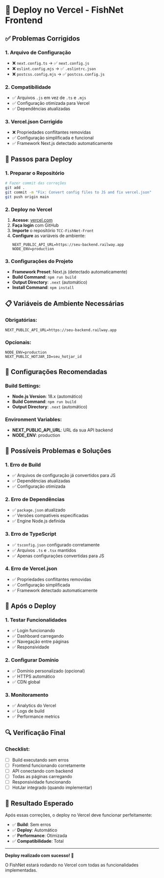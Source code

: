 # 🚀 Deploy no Vercel - FishNet Frontend

## ✅ **Problemas Corrigidos**

### **1. Arquivo de Configuração**
- ❌ `next.config.ts` → ✅ `next.config.js`
- ❌ `eslint.config.mjs` → ✅ `.eslintrc.json`
- ❌ `postcss.config.mjs` → ✅ `postcss.config.js`

### **2. Compatibilidade**
- ✅ Arquivos `.js` em vez de `.ts` e `.mjs`
- ✅ Configuração otimizada para Vercel
- ✅ Dependências atualizadas

### **3. Vercel.json Corrigido**
- ❌ Propriedades conflitantes removidas
- ✅ Configuração simplificada e funcional
- ✅ Framework Next.js detectado automaticamente

## 🔧 **Passos para Deploy**

### **1. Preparar o Repositório**
```bash
# Fazer commit das correções
git add .
git commit -m "Fix: Convert config files to JS and fix vercel.json"
git push origin main
```

### **2. Deploy no Vercel**
1. **Acesse**: [vercel.com](https://vercel.com)
2. **Faça login** com GitHub
3. **Importe** o repositório `TCC-FishNet-Front`
4. **Configure** as variáveis de ambiente:
   ```env
   NEXT_PUBLIC_API_URL=https://seu-backend.railway.app
   NODE_ENV=production
   ```

### **3. Configurações do Projeto**
- **Framework Preset**: Next.js (detectado automaticamente)
- **Build Command**: `npm run build`
- **Output Directory**: `.next` (automático)
- **Install Command**: `npm install`

## 📋 **Variáveis de Ambiente Necessárias**

### **Obrigatórias:**
```env
NEXT_PUBLIC_API_URL=https://seu-backend.railway.app
```

### **Opcionais:**
```env
NODE_ENV=production
NEXT_PUBLIC_HOTJAR_ID=seu_hotjar_id
```

## 🎯 **Configurações Recomendadas**

### **Build Settings:**
- **Node.js Version**: 18.x (automático)
- **Build Command**: `npm run build`
- **Output Directory**: `.next` (automático)

### **Environment Variables:**
- **NEXT_PUBLIC_API_URL**: URL da sua API backend
- **NODE_ENV**: production

## 🚨 **Possíveis Problemas e Soluções**

### **1. Erro de Build**
- ✅ Arquivos de configuração já convertidos para JS
- ✅ Dependências atualizadas
- ✅ Configuração otimizada

### **2. Erro de Dependências**
- ✅ `package.json` atualizado
- ✅ Versões compatíveis especificadas
- ✅ Engine Node.js definida

### **3. Erro de TypeScript**
- ✅ `tsconfig.json` configurado corretamente
- ✅ Arquivos `.ts` e `.tsx` mantidos
- ✅ Apenas configurações convertidas para JS

### **4. Erro de Vercel.json**
- ✅ Propriedades conflitantes removidas
- ✅ Configuração simplificada
- ✅ Framework detectado automaticamente

## 📱 **Após o Deploy**

### **1. Testar Funcionalidades**
- ✅ Login funcionando
- ✅ Dashboard carregando
- ✅ Navegação entre páginas
- ✅ Responsividade

### **2. Configurar Domínio**
- ✅ Domínio personalizado (opcional)
- ✅ HTTPS automático
- ✅ CDN global

### **3. Monitoramento**
- ✅ Analytics do Vercel
- ✅ Logs de build
- ✅ Performance metrics

## 🔍 **Verificação Final**

### **Checklist:**
- [ ] Build executando sem erros
- [ ] Frontend funcionando corretamente
- [ ] API conectando com backend
- [ ] Todas as páginas carregando
- [ ] Responsividade funcionando
- [ ] HotJar integrado (quando implementar)

## 🎉 **Resultado Esperado**

Após essas correções, o deploy no Vercel deve funcionar perfeitamente:
- ✅ **Build**: Sem erros
- ✅ **Deploy**: Automático
- ✅ **Performance**: Otimizada
- ✅ **Compatibilidade**: Total

---

**Deploy realizado com sucesso! 🚀**

O FishNet estará rodando no Vercel com todas as funcionalidades implementadas.
